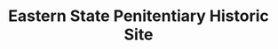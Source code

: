 ---
layout: repo
title: "Eastern State Penitentiary Historic Site"
id: 14784
permalink: repos/14784/
---